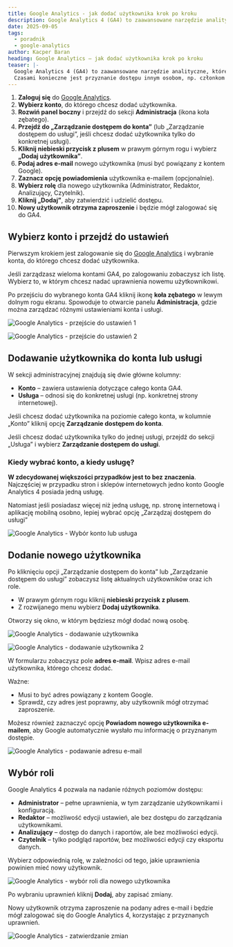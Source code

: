 ```yaml
---
title: Google Analytics - jak dodać użytkownika krok po kroku
description: Google Analytics 4 (GA4) to zaawansowane narzędzie analityczne, które pozwala monitorować ruch i zachowanie użytkowników na stronie internetowej lub w
date: 2025-09-05
tags:
  - poradnik
  - google-analytics
author: Kacper Baran
heading: Google Analytics – jak dodać użytkownika krok po kroku
teaser: |-
  Google Analytics 4 (GA4) to zaawansowane narzędzie analityczne, które pozwala monitorować ruch i zachowanie użytkowników na stronie internetowej lub w aplikacji.
  Czasami konieczne jest przyznanie dostępu innym osobom, np. członkom zespołu, agencji marketingowej lub analitykom.
---
```

1. **Zaloguj się** do [Google Analytics](https://analytics.google.com/).
2. **Wybierz konto**, do którego chcesz dodać użytkownika.
3. **Rozwiń panel boczny** i przejdź do sekcji **Administracja** (ikona koła zębatego).
4. **Przejdź do „Zarządzanie dostępem do konta”** (lub „Zarządzanie dostępem do usługi”, jeśli chcesz dodać użytkownika tylko do konkretnej usługi).
5. **Kliknij niebieski przycisk z plusem** w prawym górnym rogu i wybierz **„Dodaj użytkownika”**.
6. **Podaj adres e-mail** nowego użytkownika (musi być powiązany z kontem Google).
7. **Zaznacz opcję powiadomienia** użytkownika e-mailem (opcjonalnie).
8. **Wybierz rolę** dla nowego użytkownika (Administrator, Redaktor, Analizujący, Czytelnik).
9. **Kliknij „Dodaj”**, aby zatwierdzić i udzielić dostępu.
10. **Nowy użytkownik otrzyma zaproszenie** i będzie mógł zalogować się do GA4.

## Wybierz konto i przejdź do ustawień

Pierwszym krokiem jest zalogowanie się do [Google Analytics](https://analytics.google.com/) i wybranie konta, do którego chcesz dodać użytkownika.

Jeśli zarządzasz wieloma kontami GA4, po zalogowaniu zobaczysz ich listę. Wybierz to, w którym chcesz nadać uprawnienia nowemu użytkownikowi.

Po przejściu do wybranego konta GA4 kliknij ikonę **koła zębatego** w lewym dolnym rogu ekranu. Spowoduje to otwarcie panelu **Administracja**, gdzie można zarządzać różnymi ustawieniami konta i usługi.

![Google Analytics - przejście do ustawień 1](img/blog/ga4-dodawanie-uzytkownika/1-google-analytics-wybor-konta.avif)

![Google Analytics - przejście do ustawień 2](img/blog/ga4-dodawanie-uzytkownika/2-google-analytics-przejscie-do-ustawien.avif)

## Dodawanie użytkownika do konta lub usługi

W sekcji administracyjnej znajdują się dwie główne kolumny:

- **Konto** – zawiera ustawienia dotyczące całego konta GA4.
- **Usługa** – odnosi się do konkretnej usługi (np. konkretnej strony internetowej).

Jeśli chcesz dodać użytkownika na poziomie całego konta, w kolumnie „Konto” kliknij opcję **Zarządzanie dostępem do konta**.

Jeśli chcesz dodać użytkownika tylko do jednej usługi, przejdź do sekcji „Usługa” i wybierz **Zarządzanie dostępem do usługi**.

### Kiedy wybrać konto, a kiedy usługę?

**W zdecydowanej większości przypadków jest to bez znaczenia**. Najczęściej w przypadku stron i sklepów internetowych jedno konto Google Analytics 4 posiada jedną usługę.

Natomiast jeśli posiadasz więcej niż jedną usługę, np. stronę internetową i aplikację mobilną osobno, lepiej wybrać opcję „Zarządzaj dostępem do usługi”  

![Google Analytics - Wybór konto lub usługa](img/blog/ga4-dodawanie-uzytkownika/3-google-analytics-dostep-do-konta-lub-uslugi.avif)

## Dodanie nowego użytkownika

Po kliknięciu opcji „Zarządzanie dostępem do konta” lub „Zarządzanie dostępem do usługi” zobaczysz listę aktualnych użytkowników oraz ich role.

- W prawym górnym rogu kliknij **niebieski przycisk z plusem**.
- Z rozwijanego menu wybierz **Dodaj użytkownika**.

Otworzy się okno, w którym będziesz mógł dodać nową osobę.

![Google Analytics - dodawanie użytkownika](img/blog/ga4-dodawanie-uzytkownika/4-google-analytics-dodanie-uzytkownika.avif)

![Google Analytics - dodawanie użytkownika 2](img/blog/ga4-dodawanie-uzytkownika/5-google-analytics-dodanie-uzytkownika-2.avif)

W formularzu zobaczysz pole **adres e-mail**. Wpisz adres e-mail użytkownika, którego chcesz dodać.

Ważne:

- Musi to być adres powiązany z kontem Google.
- Sprawdź, czy adres jest poprawny, aby użytkownik mógł otrzymać zaproszenie.

Możesz również zaznaczyć opcję **Powiadom nowego użytkownika e-mailem**, aby Google automatycznie wysłało mu informację o przyznanym dostępie.

![Google Analytics - podawanie adresu e-mail](img/blog/ga4-dodawanie-uzytkownika/6-google-analytics-podanie-adresu-e-mail.avif)

## Wybór roli

Google Analytics 4 pozwala na nadanie różnych poziomów dostępu:

- **Administrator** – pełne uprawnienia, w tym zarządzanie użytkownikami i konfiguracją.
- **Redaktor** – możliwość edycji ustawień, ale bez dostępu do zarządzania użytkownikami.
- **Analizujący** – dostęp do danych i raportów, ale bez możliwości edycji.
- **Czytelnik** – tylko podgląd raportów, bez możliwości edycji czy eksportu danych.

Wybierz odpowiednią rolę, w zależności od tego, jakie uprawnienia powinien mieć nowy użytkownik.

![Google Analytics - wybór roli dla nowego użytkownika](img/blog/ga4-dodawanie-uzytkownika/7-google-analytics-wybor-roli.avif)

Po wybraniu uprawnień kliknij **Dodaj**, aby zapisać zmiany.

Nowy użytkownik otrzyma zaproszenie na podany adres e-mail i będzie mógł zalogować się do Google Analytics 4, korzystając z przyznanych uprawnień.

![Google Analytics - zatwierdzanie zmian](img/blog/ga4-dodawanie-uzytkownika/8-google-analytics-zatwierdzanie-zmian.avif)